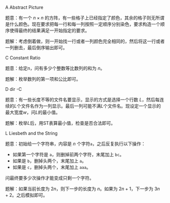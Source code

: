 A Abstract Picture

题意：有一个 $n×n$ 的方阵，有一些格子上已经指定了颜色，其余的格子则无所谓是什么颜色。现在要求把每一行和每一列按照一定顺序分别染色，要求构造一个顺序使得最终的结果满足一开始指定的要求。

题解：考虑倒着做，则一开始找一行或者一列颜色完全相同的，然后将这一行或者一列删去，最后倒序输出即可。



C Constant Ratio

题意：给定$n$，问有多少个整数等比数列的和为 $n$。

题解：枚举数列的第一项和公比即可。



D dir -C

题意：有一些长度不等的文件名要显示，显示的方式是选择一个行数 $L$，然后每连续的$L$个文件名作为一列显示。最后一列可能不满$L$个文件名。现设定一个显示的最大宽度$w$，问$L$的最小值。

题解：枚举$L$后，用ST表算最小值，检查是否合法即可。



L Liesbeth and the String

题意：初始给一个字符串，内容是 $n$ 个字符`a`，之后反复执行以下操作：

* 如果第一个字符是 `a`，则删掉前两个字符，末尾加上 `bc`。
* 如果是 `b`，删掉头两个，末尾加上 `a`。
* 如果是 `c`，删掉头两个，末尾加上 `aaa`。

问最终要多少次操作才能变成只剩一个字符。

题解：如果当前长度为 $2n$，则下一步的长度为 $n$。如果为 $2n+1$，下一步为 $3n+2$。之后模拟即可。